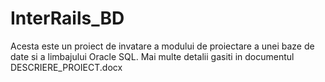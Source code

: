 # InterRails_BD
Acesta este un proiect de invatare a modului de proiectare a unei baze de date si a limbajului Oracle SQL.
Mai multe detalii gasiti in documentul DESCRIERE_PROIECT.docx 

